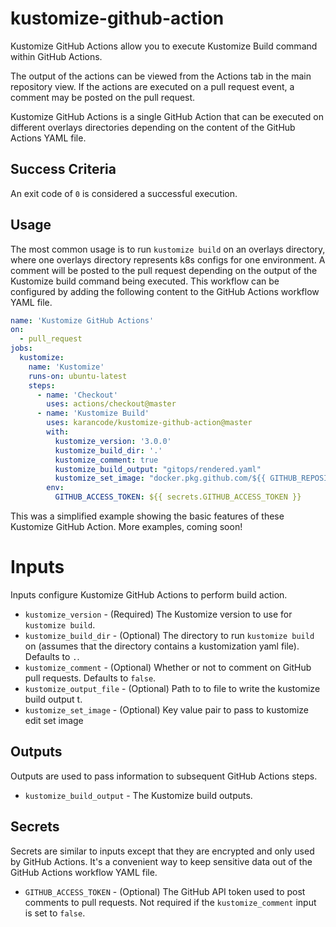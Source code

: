 # kustomize-github-action
Kustomize GitHub Actions allow you to execute Kustomize Build command within GitHub Actions.

The output of the actions can be viewed from the Actions tab in the main repository view. If the actions are executed on a pull request event, a comment may be posted on the pull request.

Kustomize GitHub Actions is a single GitHub Action that can be executed on different overlays directories depending on the content of the GitHub Actions YAML file.


## Success Criteria
An exit code of `0` is considered a successful execution.

## Usage
The most common usage is to run `kustomize build` on an overlays directory, where one overlays directory represents k8s configs for one environment. A comment will be posted to the pull request depending on the output of the Kustomize build command being executed. This workflow can be configured by adding the following content to the GitHub Actions workflow YAML file.
```yaml
name: 'Kustomize GitHub Actions'
on:
  - pull_request
jobs:
  kustomize:
    name: 'Kustomize'
    runs-on: ubuntu-latest
    steps:
      - name: 'Checkout'
        uses: actions/checkout@master
      - name: 'Kustomize Build'
        uses: karancode/kustomize-github-action@master
        with:
          kustomize_version: '3.0.0'
          kustomize_build_dir: '.'
          kustomize_comment: true
          kustomize_build_output: "gitops/rendered.yaml"
          kustomize_set_image: "docker.pkg.github.com/${{ GITHUB_REPOSITORY }}/api:${{ GITHUB_SHA:0:7 }}"
        env:
          GITHUB_ACCESS_TOKEN: ${{ secrets.GITHUB_ACCESS_TOKEN }}
```
This was a simplified example showing the basic features of these Kustomize GitHub Action. More examples, coming soon!

# Inputs

Inputs configure Kustomize GitHub Actions to perform build action.

* `kustomize_version` - (Required) The Kustomize version to use for `kustomize build`.
* `kustomize_build_dir` - (Optional) The directory to run `kustomize build` on (assumes that the directory contains a kustomization yaml file). Defaults to `.`.
* `kustomize_comment` - (Optional) Whether or not to comment on GitHub pull requests. Defaults to `false`.
* `kustomize_output_file` - (Optional) Path to to file to write the kustomize build output t.
* `kustomize_set_image` - (Optional) Key value pair to pass to kustomize edit set image

## Outputs

Outputs are used to pass information to subsequent GitHub Actions steps.

* `kustomize_build_output` - The Kustomize build outputs.

## Secrets

Secrets are similar to inputs except that they are encrypted and only used by GitHub Actions. It's a convenient way to keep sensitive data out of the GitHub Actions workflow YAML file.

* `GITHUB_ACCESS_TOKEN` - (Optional) The GitHub API token used to post comments to pull requests. Not required if the `kustomize_comment` input is set to `false`.

